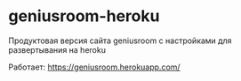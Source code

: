 # geniusroom-heroku
Продуктовая версия сайта geniusroom с настройками для развертывания на heroku

Работает: https://geniusroom.herokuapp.com/
